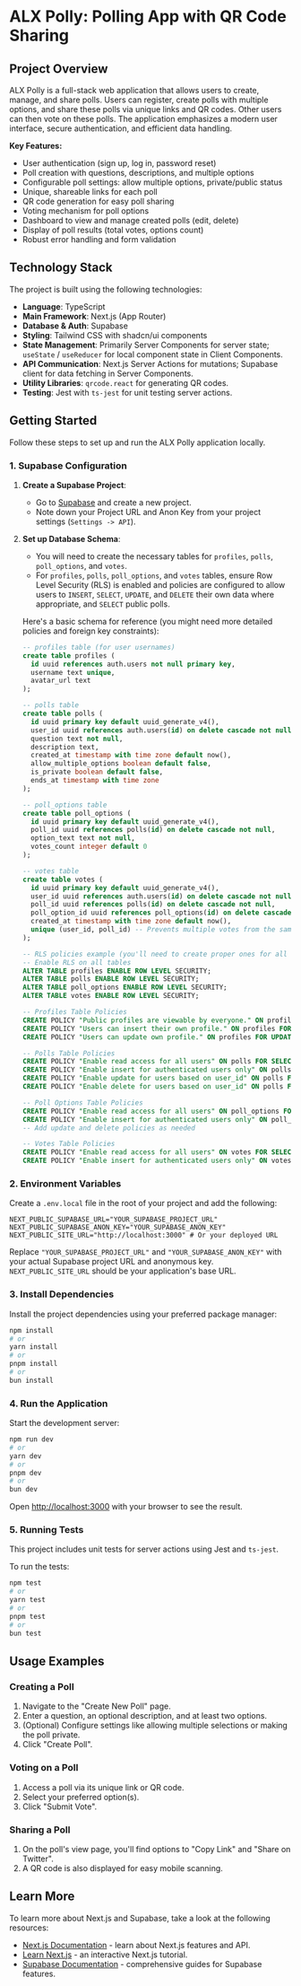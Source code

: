 # ALX Polly: Polling App with QR Code Sharing

## Project Overview

ALX Polly is a full-stack web application that allows users to create, manage, and share polls. Users can register, create polls with multiple options, and share these polls via unique links and QR codes. Other users can then vote on these polls. The application emphasizes a modern user interface, secure authentication, and efficient data handling.

**Key Features:**
- User authentication (sign up, log in, password reset)
- Poll creation with questions, descriptions, and multiple options
- Configurable poll settings: allow multiple options, private/public status
- Unique, shareable links for each poll
- QR code generation for easy poll sharing
- Voting mechanism for poll options
- Dashboard to view and manage created polls (edit, delete)
- Display of poll results (total votes, options count)
- Robust error handling and form validation

## Technology Stack

The project is built using the following technologies:

-   **Language**: TypeScript
-   **Main Framework**: Next.js (App Router)
-   **Database & Auth**: Supabase
-   **Styling**: Tailwind CSS with shadcn/ui components
-   **State Management**: Primarily Server Components for server state; `useState` / `useReducer` for local component state in Client Components.
-   **API Communication**: Next.js Server Actions for mutations; Supabase client for data fetching in Server Components.
-   **Utility Libraries**: `qrcode.react` for generating QR codes.
-   **Testing**: Jest with `ts-jest` for unit testing server actions.

## Getting Started

Follow these steps to set up and run the ALX Polly application locally.

### 1. Supabase Configuration

1.  **Create a Supabase Project**:
    *   Go to [Supabase](https://supabase.com/) and create a new project.
    *   Note down your Project URL and Anon Key from your project settings (`Settings -> API`).

2.  **Set up Database Schema**:
    *   You will need to create the necessary tables for `profiles`, `polls`, `poll_options`, and `votes`.
    *   For `profiles`, `polls`, `poll_options`, and `votes` tables, ensure Row Level Security (RLS) is enabled and policies are configured to allow users to `INSERT`, `SELECT`, `UPDATE`, and `DELETE` their own data where appropriate, and `SELECT` public polls.

    Here's a basic schema for reference (you might need more detailed policies and foreign key constraints):

    ```sql
    -- profiles table (for user usernames)
    create table profiles (
      id uuid references auth.users not null primary key,
      username text unique,
      avatar_url text
    );

    -- polls table
    create table polls (
      id uuid primary key default uuid_generate_v4(),
      user_id uuid references auth.users(id) on delete cascade not null,
      question text not null,
      description text,
      created_at timestamp with time zone default now(),
      allow_multiple_options boolean default false,
      is_private boolean default false,
      ends_at timestamp with time zone
    );

    -- poll_options table
    create table poll_options (
      id uuid primary key default uuid_generate_v4(),
      poll_id uuid references polls(id) on delete cascade not null,
      option_text text not null,
      votes_count integer default 0
    );

    -- votes table
    create table votes (
      id uuid primary key default uuid_generate_v4(),
      user_id uuid references auth.users(id) on delete cascade not null,
      poll_id uuid references polls(id) on delete cascade not null,
      poll_option_id uuid references poll_options(id) on delete cascade not null,
      created_at timestamp with time zone default now(),
      unique (user_id, poll_id) -- Prevents multiple votes from the same user on the same poll
    );

    -- RLS policies example (you'll need to create proper ones for all tables)
    -- Enable RLS on all tables
    ALTER TABLE profiles ENABLE ROW LEVEL SECURITY;
    ALTER TABLE polls ENABLE ROW LEVEL SECURITY;
    ALTER TABLE poll_options ENABLE ROW LEVEL SECURITY;
    ALTER TABLE votes ENABLE ROW LEVEL SECURITY;

    -- Profiles Table Policies
    CREATE POLICY "Public profiles are viewable by everyone." ON profiles FOR SELECT USING (true);
    CREATE POLICY "Users can insert their own profile." ON profiles FOR INSERT WITH CHECK (auth.uid() = id);
    CREATE POLICY "Users can update own profile." ON profiles FOR UPDATE USING (auth.uid() = id);

    -- Polls Table Policies
    CREATE POLICY "Enable read access for all users" ON polls FOR SELECT USING (true);
    CREATE POLICY "Enable insert for authenticated users only" ON polls FOR INSERT WITH CHECK (auth.role() = 'authenticated');
    CREATE POLICY "Enable update for users based on user_id" ON polls FOR UPDATE USING (auth.uid() = user_id);
    CREATE POLICY "Enable delete for users based on user_id" ON polls FOR DELETE USING (auth.uid() = user_id);

    -- Poll Options Table Policies
    CREATE POLICY "Enable read access for all users" ON poll_options FOR SELECT USING (true);
    CREATE POLICY "Enable insert for authenticated users only" ON poll_options FOR INSERT WITH CHECK (auth.role() = 'authenticated');
    -- Add update and delete policies as needed

    -- Votes Table Policies
    CREATE POLICY "Enable read access for all users" ON votes FOR SELECT USING (true);
    CREATE POLICY "Enable insert for authenticated users only" ON votes FOR INSERT WITH CHECK (auth.role() = 'authenticated');
    ```

### 2. Environment Variables

Create a `.env.local` file in the root of your project and add the following:

```
NEXT_PUBLIC_SUPABASE_URL="YOUR_SUPABASE_PROJECT_URL"
NEXT_PUBLIC_SUPABASE_ANON_KEY="YOUR_SUPABASE_ANON_KEY"
NEXT_PUBLIC_SITE_URL="http://localhost:3000" # Or your deployed URL
```

Replace `"YOUR_SUPABASE_PROJECT_URL"` and `"YOUR_SUPABASE_ANON_KEY"` with your actual Supabase project URL and anonymous key. `NEXT_PUBLIC_SITE_URL` should be your application's base URL.

### 3. Install Dependencies

Install the project dependencies using your preferred package manager:

```bash
npm install
# or
yarn install
# or
pnpm install
# or
bun install
```

### 4. Run the Application

Start the development server:

```bash
npm run dev
# or
yarn dev
# or
pnpm dev
# or
bun dev
```

Open [http://localhost:3000](http://localhost:3000) with your browser to see the result.

### 5. Running Tests

This project includes unit tests for server actions using Jest and `ts-jest`.

To run the tests:

```bash
npm test
# or
yarn test
# or
pnpm test
# or
bun test
```

## Usage Examples

### Creating a Poll
1.  Navigate to the "Create New Poll" page.
2.  Enter a question, an optional description, and at least two options.
3.  (Optional) Configure settings like allowing multiple selections or making the poll private.
4.  Click "Create Poll".

### Voting on a Poll
1.  Access a poll via its unique link or QR code.
2.  Select your preferred option(s).
3.  Click "Submit Vote".

### Sharing a Poll
1.  On the poll's view page, you'll find options to "Copy Link" and "Share on Twitter".
2.  A QR code is also displayed for easy mobile scanning.

## Learn More

To learn more about Next.js and Supabase, take a look at the following resources:

-   [Next.js Documentation](https://nextjs.org/docs) - learn about Next.js features and API.
-   [Learn Next.js](https://nextjs.org/learn) - an interactive Next.js tutorial.
-   [Supabase Documentation](https://supabase.com/docs) - comprehensive guides for Supabase features.
